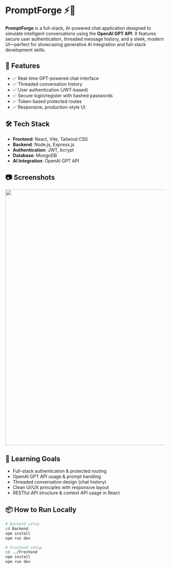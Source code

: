 # PromptForge ⚡🤖

**PromptForge** is a full-stack, AI-powered chat application designed to simulate intelligent conversations using the **OpenAI GPT API**. It features secure user authentication, threaded message history, and a sleek, modern UI—perfect for showcasing generative AI integration and full-stack development skills.

## 🚀 Features

- ✅ Real-time GPT-powered chat interface
- ✅ Threaded conversation history
- ✅ User authentication (JWT-based)
- ✅ Secure login/register with hashed passwords
- ✅ Token-based protected routes
- ✅ Responsive, production-style UI

## 🛠️ Tech Stack

- **Frontend**: React, Vite, Tailwind CSS
- **Backend**: Node.js, Express.js
- **Authentication**: JWT, bcrypt
- **Database**: MongoDB
- **AI Integration**: OpenAI GPT API

## 📷 Screenshots

<img src="https://github.com/user-attachments/assets/c7845312-5a4a-4c1d-8cfd-1920e0a5296e" width="800" />


## 🧠 Learning Goals

- Full-stack authentication & protected routing
- OpenAI GPT API usage & prompt handling
- Threaded conversation design (chat history)
- Clean UI/UX principles with responsive layout
- RESTful API structure & context API usage in React

## 📦 How to Run Locally

```bash
# Backend setup
cd Backend
npm install
npm run dev

# Frontend setup
cd ../Frontend
npm install
npm run dev
